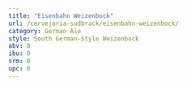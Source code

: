 ```yaml
---
title: "Eisenbahn Weizenbock"
url: /cervejaria-sudbrack/eisenbahn-weizenbock/
category: German Ale
style: South German-Style Weizenbock
abv: 8
ibu: 0
srm: 0
upc: 0
---
```


